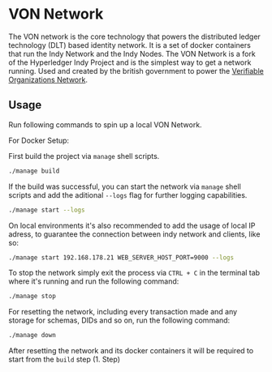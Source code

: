 # VON Network

The VON network is the core technology that powers the distributed ledger technology (DLT) based identity network. It is a set of docker containers that run the Indy Network and the Indy Nodes. The VON Network is a fork of the Hyperledger Indy Project and is the simplest way to get a network running. Used and created by the british government to power the [Verifiable Organizations Network](https://vonx.io/).

## Usage

Run following commands to spin up a local VON Network.

For Docker Setup:

First build the project via `manage` shell scripts.

```bash
./manage build
```

If the build was successful, you can start the network via `manage` shell scripts and add the aditional `--logs` flag for further logging capabilities.

```bash
./manage start --logs
```

On local environments it's also recommended to add the usage of local IP adress, to guarantee the connection between indy network and clients, like so:

```bash
./manage start 192.168.178.21 WEB_SERVER_HOST_PORT=9000 --logs
```

To stop the network simply exit the process via `CTRL + C` in the terminal tab where it's running and run the following command:

```bash
./manage stop
```

For resetting the network, including every transaction made and any storage for schemas, DIDs and so on, run the following command:

```bash
./manage down
```

After resetting the network and its docker containers it will be required to start from the `build` step (1. Step)
